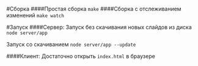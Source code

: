 #Сборка
####Простая сборка
`make`
####Сборка с отслеживанием изменений
`make watch`

#Запуск
####Сервер:
Запуск без скачивания новых слайдов из диска
`node server/app`

Запуск со скачиванием
`node server/app --update`

####Клиент:
Достаточно открыть `index.html` в браузере
